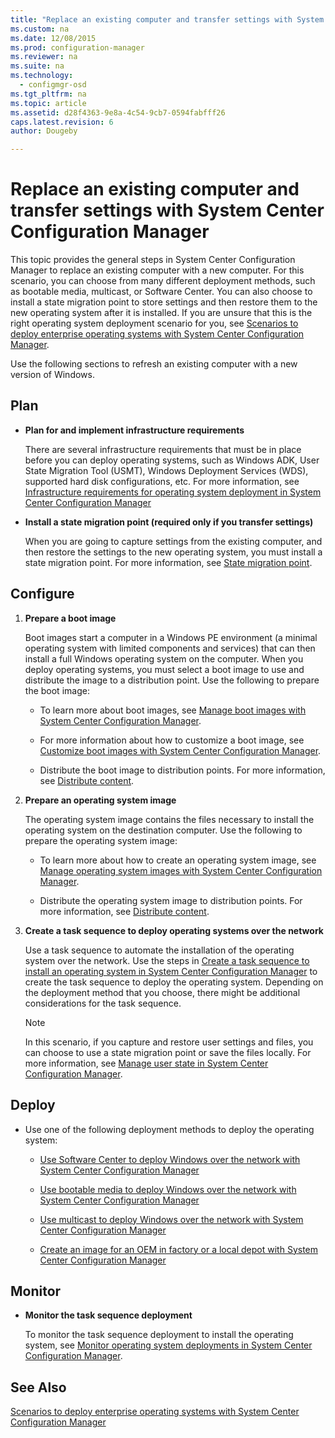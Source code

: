 ```yaml
---
title: "Replace an existing computer and transfer settings with System Center Configuration Manager"
ms.custom: na
ms.date: 12/08/2015
ms.prod: configuration-manager
ms.reviewer: na
ms.suite: na
ms.technology: 
  - configmgr-osd
ms.tgt_pltfrm: na
ms.topic: article
ms.assetid: d28f4363-9e8a-4c54-9cb7-0594fabfff26
caps.latest.revision: 6
author: Dougeby

---
```

# Replace an existing computer and transfer settings with System Center Configuration Manager
This topic provides the general steps in System Center Configuration Manager to replace an existing computer with a new computer. For this scenario, you can choose from many different deployment methods, such as bootable media, multicast, or Software Center. You can also  choose to install a state migration point to store settings and then restore them to the new operating system after it is installed. If you are unsure that this is the right operating system deployment scenario for you, see [Scenarios to deploy enterprise operating systems with System Center Configuration Manager](../../osd/deploy-use/scenarios-to-deploy-enterprise-operating-systems.md).  
  
 Use the following sections to refresh an existing computer with a new version of Windows.  
  
##  <a name="BKMK_Plan"></a> Plan  
  
-   **Plan for and implement  infrastructure requirements**  
  
     There are several infrastructure requirements that must be in place before you can deploy operating systems, such as Windows ADK, User State Migration Tool (USMT), Windows Deployment Services (WDS), supported hard disk configurations, etc. For more information, see [Infrastructure requirements for operating system deployment in System Center Configuration Manager](../../osd/plan-design/infrastructure-requirements-for-operating-system-deployment.md)  
  
-   **Install a state migration point (required only if you transfer settings)**  
  
     When you are going to capture settings from the existing computer, and then restore the settings to the new operating system, you must install a state migration point. For more information, see [State migration point](../../osd/plan-design/prepare-site-system-roles-for-operating-system-deployments.md#BKMK_StateMigrationPoints).  
  
##  <a name="BKMK_Configure"></a> Configure  
  
1.  **Prepare a boot image**  
  
     Boot images start a computer in a Windows PE environment (a minimal operating system with limited components and services) that can then install a full Windows operating system on the computer.   When you deploy operating systems, you must select a boot image to use and distribute the image to a distribution point. Use the following to prepare the boot image:  
  
    -   To learn more about boot images, see [Manage boot images with System Center Configuration Manager](../../osd/deploy-use/manage-boot-images.md).  
  
    -   For more information about how  to customize a boot image, see [Customize boot images with System Center Configuration Manager](../../osd/deploy-use/customize-boot-images.md).  
  
    -   Distribute the boot image to distribution points. For more information, see [Distribute content](../../core/servers/deploy/configure/manage-content-and-content-infrastructure.md#bkmk_dist).  
  
2.  **Prepare an operating system image**  
  
     The operating system image contains the files necessary to install the operating system on the destination computer. Use the following to prepare the operating system image:  
  
    -   To learn more about how to create an operating system image, see  [Manage operating system images with System Center Configuration Manager](../../osd/deploy-use/manage-operating-system-images.md).  
  
    -   Distribute the operating system image to distribution points. For more information, see [Distribute content](../../core/servers/deploy/configure/manage-content-and-content-infrastructure.md#bkmk_dist).  
  
3.  **Create a task sequence to deploy operating systems over the network**  
  
     Use a task sequence to automate the installation of the operating system over the network. Use the steps in [Create a task sequence to install an operating system in System Center Configuration Manager](../../osd/deploy-use/create-a-task-sequence-to-install-an-operating-system.md) to create the task sequence to deploy the operating system. Depending on the deployment method that you choose, there might be additional considerations for the task sequence.  
  
    > [!NOTE]  
    >  In this scenario, if you capture and restore user settings and files, you can choose to use a state migration point or save the files locally. For more information, see [Manage user state in System Center Configuration Manager](../../osd/deploy-use/manage-user-state.md).  
  
##  <a name="BKMK_Deploy"></a> Deploy  
  
-   Use one of the following deployment methods to deploy the operating system:  
  
    -   [Use Software Center to deploy Windows over the network with System Center Configuration Manager](../../osd/deploy-use/use-software-center-to-deploy-windows-over-the-network.md)  
  
    -   [Use bootable media to deploy Windows over the network with System Center Configuration Manager](../../osd/deploy-use/use-bootable-media-to-deploy-windows-over-the-network.md)  
  
    -   [Use multicast to deploy Windows over the network with System Center Configuration Manager](../../osd/deploy-use/use-multicast-to-deploy-windows-over-the-network.md)  
  
    -   [Create an image for an OEM in factory or a local depot with System Center Configuration Manager](../../osd/deploy-use/create-an-image-for-an-oem-in-factory-or-a-local-depot.md)  
  
## Monitor  
  
-   **Monitor the task sequence deployment**  
  
     To monitor the task sequence deployment  to install the operating system, see [Monitor operating system deployments in System Center Configuration Manager](../../osd/deploy-use/monitor-operating-system-deployments.md).  
  
## See Also  
 [Scenarios to deploy enterprise operating systems with System Center Configuration Manager](../../osd/deploy-use/scenarios-to-deploy-enterprise-operating-systems.md)

